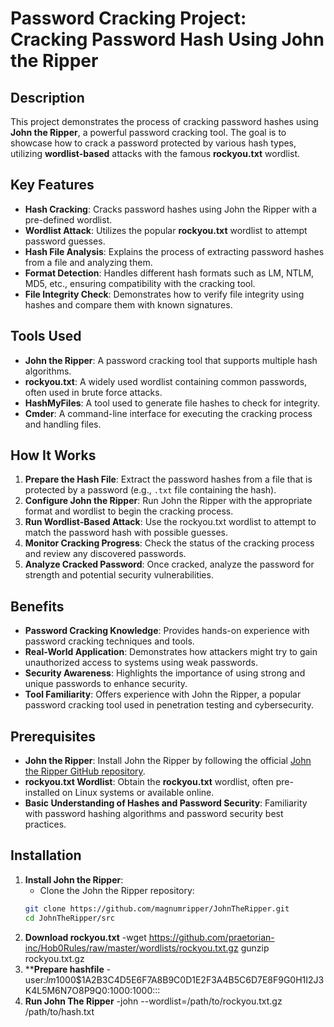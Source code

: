 # Password Cracking Project: Cracking Password Hash Using John the Ripper

## Description  
This project demonstrates the process of cracking password hashes using **John the Ripper**, a powerful password cracking tool. The goal is to showcase how to crack a password protected by various hash types, utilizing **wordlist-based** attacks with the famous **rockyou.txt** wordlist.

## Key Features  
- **Hash Cracking**: Cracks password hashes using John the Ripper with a pre-defined wordlist.  
- **Wordlist Attack**: Utilizes the popular **rockyou.txt** wordlist to attempt password guesses.  
- **Hash File Analysis**: Explains the process of extracting password hashes from a file and analyzing them.  
- **Format Detection**: Handles different hash formats such as LM, NTLM, MD5, etc., ensuring compatibility with the cracking tool.  
- **File Integrity Check**: Demonstrates how to verify file integrity using hashes and compare them with known signatures.

## Tools Used  
- **John the Ripper**: A password cracking tool that supports multiple hash algorithms.  
- **rockyou.txt**: A widely used wordlist containing common passwords, often used in brute force attacks.  
- **HashMyFiles**: A tool used to generate file hashes to check for integrity.  
- **Cmder**: A command-line interface for executing the cracking process and handling files.

## How It Works  
1. **Prepare the Hash File**: Extract the password hashes from a file that is protected by a password (e.g., `.txt` file containing the hash).
2. **Configure John the Ripper**: Run John the Ripper with the appropriate format and wordlist to begin the cracking process.
3. **Run Wordlist-Based Attack**: Use the rockyou.txt wordlist to attempt to match the password hash with possible guesses.
4. **Monitor Cracking Progress**: Check the status of the cracking process and review any discovered passwords.
5. **Analyze Cracked Password**: Once cracked, analyze the password for strength and potential security vulnerabilities.

## Benefits  
- **Password Cracking Knowledge**: Provides hands-on experience with password cracking techniques and tools.  
- **Real-World Application**: Demonstrates how attackers might try to gain unauthorized access to systems using weak passwords.  
- **Security Awareness**: Highlights the importance of using strong and unique passwords to enhance security.  
- **Tool Familiarity**: Offers experience with John the Ripper, a popular password cracking tool used in penetration testing and cybersecurity.

## Prerequisites  
- **John the Ripper**: Install John the Ripper by following the official [John the Ripper GitHub repository](https://github.com/magnumripper/JohnTheRipper).  
- **rockyou.txt Wordlist**: Obtain the **rockyou.txt** wordlist, often pre-installed on Linux systems or available online.  
- **Basic Understanding of Hashes and Password Security**: Familiarity with password hashing algorithms and password security best practices.

## Installation  
1. **Install John the Ripper**:  
   - Clone the John the Ripper repository:  
   ```bash
   git clone https://github.com/magnumripper/JohnTheRipper.git
   cd JohnTheRipper/src
2. **Download rockyou.txt**
   -wget https://github.com/praetorian-inc/Hob0Rules/raw/master/wordlists/rockyou.txt.gz
gunzip rockyou.txt.gz
3. ****Prepare hashfile**
   -user:$lm$1000$1A2B3C4D5E6F7A8B9C0D1E2F3A4B5C6D7E8F9G0H1I2J3K4L5M6N7O8P9Q0:1000:1000:::
4. **Run John The Ripper**
   -john --wordlist=/path/to/rockyou.txt.gz /path/to/hash.txt
